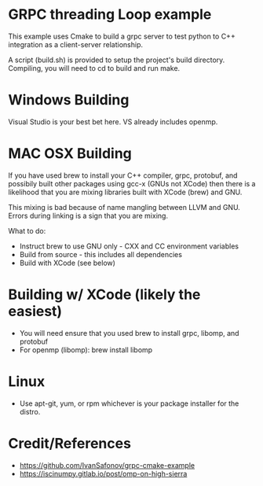 GRPC threading Loop example
============================

This example uses Cmake to build a grpc server to test python to C++ integration as a
client-server relationship.

A script (build.sh) is provided to setup the project's build directory. Compiling, you
will need to cd to build and run make.
 
# Windows Building

Visual Studio is your best bet here. VS already includes openmp.


# MAC OSX Building

If you have used brew to install your C++ compiler, grpc, protobuf, 
and possibily built other packages using gcc-x (GNUs not XCode) then
there is a likelihood that you are mixing libraries built with 
XCode (brew) and GNU.

This mixing is bad because of name mangling between LLVM and GNU. Errors
during linking is a sign that you are mixing.

What to do:

 * Instruct brew to use GNU only - CXX and CC environment variables
 * Build from source - this includes all dependencies
 * Build with XCode (see below) 


# Building w/ XCode (likely the easiest)

 * You will need ensure that you used brew to install grpc, libomp, and protobuf
 * For openmp (libomp): brew install libomp

# Linux

 * Use apt-git, yum, or rpm whichever is your package installer for the distro.

# Credit/References

 * https://github.com/IvanSafonov/grpc-cmake-example
 * https://iscinumpy.gitlab.io/post/omp-on-high-sierra
